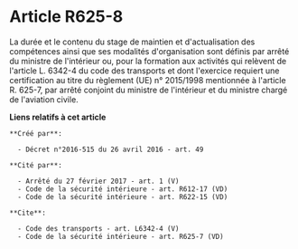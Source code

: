 # Article R625-8

La durée et le contenu du stage de maintien et d'actualisation des compétences ainsi que ses modalités d'organisation sont
définis par arrêté du ministre de l'intérieur ou, pour la formation aux activités qui relèvent de l'article L. 6342-4 du code
des transports et dont l'exercice requiert une certification au titre du règlement (UE) n° 2015/1998 mentionnée à l'article
R. 625-7, par arrêté conjoint du ministre de l'intérieur et du ministre chargé de l'aviation civile.

**Liens relatifs à cet article**

	**Créé par**:

	  - Décret n°2016-515 du 26 avril 2016 - art. 49

	**Cité par**:

	  - Arrêté du 27 février 2017 - art. 1 (V)
	  - Code de la sécurité intérieure - art. R612-17 (VD)
	  - Code de la sécurité intérieure - art. R622-15 (VD)

	**Cite**:

	  - Code des transports - art. L6342-4 (V)
	  - Code de la sécurité intérieure - art. R625-7 (VD)
